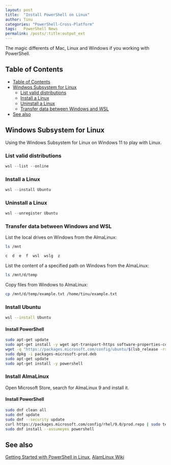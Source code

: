 ```yaml
---
layout: post
title:  "Install PowerShell on Linux"
author: Tinu
categories: "PowerShell-Cross-Platform"
tags:   PowerShell News
permalink: /posts/:title:output_ext
---
```


The magic differents of Mac, Linux and Windows if you working with PowerShell.

## Table of Contents

- [Table of Contents](#table-of-contents)
- [Windwos Subsystem for Linux](#windwos-subsystem-for-linux)
  - [List valid distributions](#list-valid-distributions)
  - [Install a Linux](#install-a-linux)
  - [Uninstall a Linux](#uninstall-a-linux)
  - [Transfer data between Windows and WSL](#transfer-data-between-windows-and-wsl)
- [See also](#see-also)

## Windows Subsystem for Linux

Using the Windows Subsystem for Linux on Windows 11 to play with Linux.

### List valid distributions

````powershell
wsl --list --online
````

### Install a Linux

````powershell
wsl --install Ubuntu
````

### Uninstall a Linux

````powershell
wsl --unregister Ubuntu
````

### Transfer data between Windows and WSL

List the local drives on Windows from the AlmaLinux:

````bash
ls /mnt
````

````bash
c  d  e  f  wsl  wslg  z
````

List the content of a specified path on Windows from the AlmaLinux:

````bash
ls /mnt/d/temp
````

Copy files from Windows to AlmaLinux:

````bash
cp /mnt/d/temp/example.txt /home/tinu/example.txt
````

### Install Ubuntu

````bash
wsl --install Ubuntu
````

#### Install PowerShell

````bash
sudo apt-get update
sudo apt-get install -y wget apt-transport-https software-properties-common
wget -q "https://packages.microsoft.com/config/ubuntu/$(lsb_release -rs)/packages-microsoft-prod.deb"
sudo dpkg -i packages-microsoft-prod.deb
sudo apt-get update
sudo apt-get install -y powershell
````

### Install AlmaLinux

Open Microsoft Store, search for AlmaLinux 9 and install it.

#### Install PowerShell

````bash
sudo dnf clean all
sudo dnf update
sudo dnf --security update
curl https://packages.microsoft.com/config/rhel/9.0/prod.repo | sudo tee /etc/yum.repos.d/microsoft.repo
sudo dnf install --assumeyes powershell
````

## See also

[Getting Started with PowerShell in Linux](https://www.tecmint.com/install-powershell-in-linux/), 
[AlamLinux Wiki](https://wiki.almalinux.org/documentation/after-installation-guide.html)
